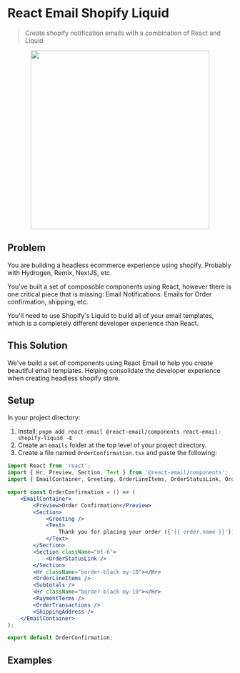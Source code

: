 # React Email Shopify Liquid

> Create shopify notification emails with a combination of React and Liquid

<p align="center">
    <img src="https://github.com/snowdiamonds/react-email-shopify-liquid/assets/1103708/8a7fe588-c2e7-4a67-958a-02014efeb539" width="400" />    
</p>


## Problem

You are building a headless ecommerce experience using shopify. Probably with Hydrogen, Remix, NextJS, etc. 

You've built a set of composoble components using React, however there is one critical piece that is missing: Email Notifications. Emails for Order confirmation, shipping, etc.

You'll need to use Shopify's Liquid to build all of your email templates, which is a completely different developer experience than React. 

## This Solution

We've build a set of components using React Email to help you create beautiful email templates. Helping consolidate the developer experience when creating headless shopify store.

## Setup

In your project directory:

1. Install: `pnpm add react-email @react-email/components react-email-shopify-liquid -E`
2. Create an `emails` folder at the top level of your project directory.
3. Create a file named `OrderConfirmation.tsx` and paste the following:

```jsx
import React from 'react';
import { Hr, Preview, Section, Text } from '@react-email/components';
import { EmailContainer, Greeting, OrderLineItems, OrderStatusLink, OrderTransactions, PaymentTerms, ShippingAddress, Subtotals } from 'react-email-shopify-liquid';

export const OrderConfirmation = () => (
    <EmailContainer>
        <Preview>Order Confirmation</Preview>
        <Section>
            <Greeting />
            <Text>
                Thank you for placing your order ({'{{ order.name }}'}). As soon as your order ships, you will receive a separate shipping confirmation email with tracking information.
            </Text>
        </Section>
        <Section className="mt-6">
            <OrderStatusLink />
        </Section>
        <Hr className="border-black my-10"></Hr>
        <OrderLineItems />
        <Subtotals />
        <Hr className="border-black my-10"></Hr>
        <PaymentTerms />
        <OrderTransactions />
        <ShippingAddress />
    </EmailContainer>
);

export default OrderConfirmation;
```

## Examples
